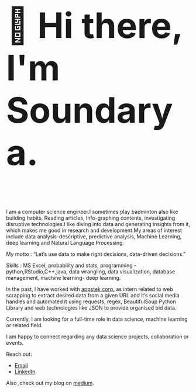  <h3 style="font-size:10vw">👋 Hi there, I'm Soundarya.</h3>
I am a computer science engineer.I sometimes play badminton also like building habits, Reading articles, Info-graphing contents, investigating disruptive technologies.I like diving into data and generating insights from it, which makes me good in research and development.My areas of interest include data analysis-descriptive, predictive analysis, Machine Learning, deep learning and Natural Language Processing. 

My motto :  “Let’s use data to make right decisions, data-driven decisions.”

Skills : MS Excel, probability and stats, programming -python,RStudio,C++,java, data wrangling, data visualization, database management,  machine learning- deep learning.

In the past, I have worked with <a href="https://appstekcorp.com/">appstek corp.</a> as intern  related to web scrapping to extract desired data from a given URL and it’s social media handles and automated it using requests, regex, BeautifulSoup Python Library and web technologies like JSON to provide organised bid data. 

Currently, I am looking for a full-time role in data science, machine learning or related field.

I am happy to connect regarding any data science projects, collaboration  or events.

Reach out:
<ul>
  <li><a href="mailto: miranam1997@gmail.com">Email</a></li>
  <li><a href="https://www.linkedin.com/in/soundarya-miranam-7a4766160/">LinkedIn</a></li>
</ul> 
Also ,check out my blog on <a href="https://soundarya06.medium.com/">medium</a>.

